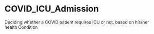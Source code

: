 # COVID_ICU_Admission
Deciding whether a COVID patient requires ICU or not, based on his/her health Condition
